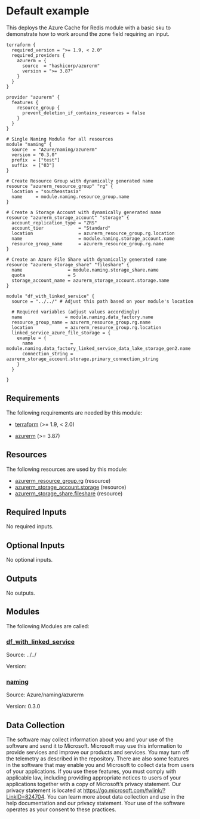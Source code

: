<!-- BEGIN_TF_DOCS -->
# Default example

This deploys the Azure Cache for Redis module with a basic sku to demonstrate how to work around the zone field requiring an input.

```hcl
terraform {
  required_version = ">= 1.9, < 2.0"
  required_providers {
    azurerm = {
      source  = "hashicorp/azurerm"
      version = ">= 3.87"
    }
  }
}

provider "azurerm" {
  features {
    resource_group {
      prevent_deletion_if_contains_resources = false
    }
  }
}

# Single Naming Module for all resources
module "naming" {
  source  = "Azure/naming/azurerm"
  version = "0.3.0"
  prefix  = ["test"]
  suffix  = ["03"]
}

# Create Resource Group with dynamically generated name
resource "azurerm_resource_group" "rg" {
  location = "southeastasia"
  name     = module.naming.resource_group.name
}

# Create a Storage Account with dynamically generated name
resource "azurerm_storage_account" "storage" {
  account_replication_type = "ZRS"
  account_tier             = "Standard"
  location                 = azurerm_resource_group.rg.location
  name                     = module.naming.storage_account.name
  resource_group_name      = azurerm_resource_group.rg.name
}

# Create an Azure File Share with dynamically generated name
resource "azurerm_storage_share" "fileshare" {
  name                 = module.naming.storage_share.name
  quota                = 5
  storage_account_name = azurerm_storage_account.storage.name
}

module "df_with_linked_service" {
  source = "../../" # Adjust this path based on your module's location

  # Required variables (adjust values accordingly)
  name                = module.naming.data_factory.name
  resource_group_name = azurerm_resource_group.rg.name
  location            = azurerm_resource_group.rg.location
  linked_service_azure_file_storage = {
    example = {
      name              = module.naming.data_factory_linked_service_data_lake_storage_gen2.name
      connection_string = azurerm_storage_account.storage.primary_connection_string
    }
  }

}

```

<!-- markdownlint-disable MD033 -->
## Requirements

The following requirements are needed by this module:

- <a name="requirement_terraform"></a> [terraform](#requirement\_terraform) (>= 1.9, < 2.0)

- <a name="requirement_azurerm"></a> [azurerm](#requirement\_azurerm) (>= 3.87)

## Resources

The following resources are used by this module:

- [azurerm_resource_group.rg](https://registry.terraform.io/providers/hashicorp/azurerm/latest/docs/resources/resource_group) (resource)
- [azurerm_storage_account.storage](https://registry.terraform.io/providers/hashicorp/azurerm/latest/docs/resources/storage_account) (resource)
- [azurerm_storage_share.fileshare](https://registry.terraform.io/providers/hashicorp/azurerm/latest/docs/resources/storage_share) (resource)

<!-- markdownlint-disable MD013 -->
## Required Inputs

No required inputs.

## Optional Inputs

No optional inputs.

## Outputs

No outputs.

## Modules

The following Modules are called:

### <a name="module_df_with_linked_service"></a> [df\_with\_linked\_service](#module\_df\_with\_linked\_service)

Source: ../../

Version:

### <a name="module_naming"></a> [naming](#module\_naming)

Source: Azure/naming/azurerm

Version: 0.3.0

<!-- markdownlint-disable-next-line MD041 -->
## Data Collection

The software may collect information about you and your use of the software and send it to Microsoft. Microsoft may use this information to provide services and improve our products and services. You may turn off the telemetry as described in the repository. There are also some features in the software that may enable you and Microsoft to collect data from users of your applications. If you use these features, you must comply with applicable law, including providing appropriate notices to users of your applications together with a copy of Microsoft’s privacy statement. Our privacy statement is located at <https://go.microsoft.com/fwlink/?LinkID=824704>. You can learn more about data collection and use in the help documentation and our privacy statement. Your use of the software operates as your consent to these practices.
<!-- END_TF_DOCS -->